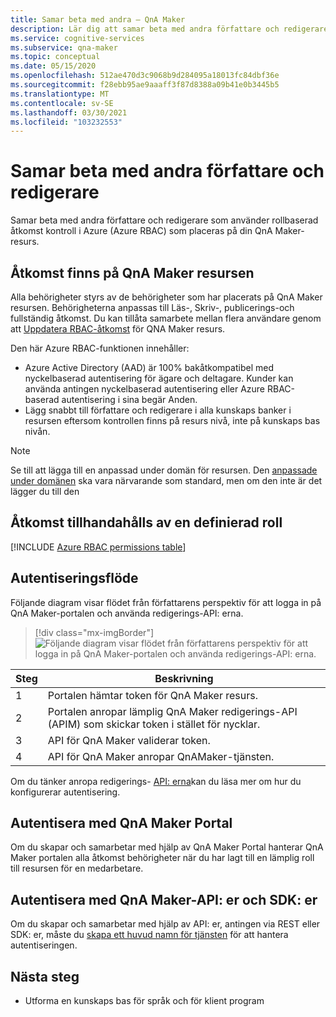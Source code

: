 ```yaml
---
title: Samar beta med andra – QnA Maker
description: Lär dig att samar beta med andra författare och redigerare med hjälp av rollbaserad åtkomst kontroll i Azure.
ms.service: cognitive-services
ms.subservice: qna-maker
ms.topic: conceptual
ms.date: 05/15/2020
ms.openlocfilehash: 512ae470d3c9068b9d284095a18013fc84dbf36e
ms.sourcegitcommit: f28ebb95ae9aaaff3f87d8388a09b41e0b3445b5
ms.translationtype: MT
ms.contentlocale: sv-SE
ms.lasthandoff: 03/30/2021
ms.locfileid: "103232553"
---
```

# <a name="collaborate-with-other-authors-and-editors"></a>Samar beta med andra författare och redigerare

Samar beta med andra författare och redigerare som använder rollbaserad åtkomst kontroll i Azure (Azure RBAC) som placeras på din QnA Maker-resurs.

## <a name="access-is-provided-on-the-qna-maker-resource"></a>Åtkomst finns på QnA Maker resursen

Alla behörigheter styrs av de behörigheter som har placerats på QnA Maker resursen. Behörigheterna anpassas till Läs-, Skriv-, publicerings-och fullständig åtkomst. Du kan tillåta samarbete mellan flera användare genom att [Uppdatera RBAC-åtkomst](../how-to/manage-qna-maker-app.md) för QNA Maker resurs.

Den här Azure RBAC-funktionen innehåller:
* Azure Active Directory (AAD) är 100% bakåtkompatibel med nyckelbaserad autentisering för ägare och deltagare. Kunder kan använda antingen nyckelbaserad autentisering eller Azure RBAC-baserad autentisering i sina begär Anden.
* Lägg snabbt till författare och redigerare i alla kunskaps banker i resursen eftersom kontrollen finns på resurs nivå, inte på kunskaps bas nivån.

> [!NOTE]
> Se till att lägga till en anpassad under domän för resursen. Den [anpassade under domänen](../../cognitive-services-custom-subdomains.md) ska vara närvarande som standard, men om den inte är det lägger du till den

## <a name="access-is-provided-by-a-defined-role"></a>Åtkomst tillhandahålls av en definierad roll

[!INCLUDE [Azure RBAC permissions table](../includes/role-based-access-control.md)]

## <a name="authentication-flow"></a>Autentiseringsflöde

Följande diagram visar flödet från författarens perspektiv för att logga in på QnA Maker-portalen och använda redigerings-API: erna.

> [!div class="mx-imgBorder"]
> ![Följande diagram visar flödet från författarens perspektiv för att logga in på QnA Maker-portalen och använda redigerings-API: erna.](../media/qnamaker-how-to-collaborate-knowledge-base/rbac-flow-from-portal-to-service.png)

|Steg|Beskrivning|
|--|--|
|1|Portalen hämtar token för QnA Maker resurs.|
|2|Portalen anropar lämplig QnA Maker redigerings-API (APIM) som skickar token i stället för nycklar.|
|3|API för QnA Maker validerar token.|
|4 |API för QnA Maker anropar QnAMaker-tjänsten.|

Om du tänker anropa redigerings- [API: erna](../index.yml)kan du läsa mer om hur du konfigurerar autentisering.

## <a name="authenticate-by-qna-maker-portal"></a>Autentisera med QnA Maker Portal

Om du skapar och samarbetar med hjälp av QnA Maker Portal hanterar QnA Maker portalen alla åtkomst behörigheter när du har lagt till en lämplig roll till resursen för en medarbetare.

## <a name="authenticate-by-qna-maker-apis-and-sdks"></a>Autentisera med QnA Maker-API: er och SDK: er

Om du skapar och samarbetar med hjälp av API: er, antingen via REST eller SDK: er, måste du [skapa ett huvud namn för tjänsten](../../authentication.md#assign-a-role-to-a-service-principal) för att hantera autentiseringen.

## <a name="next-step"></a>Nästa steg

* Utforma en kunskaps bas för språk och för klient program
